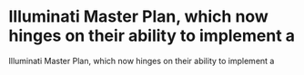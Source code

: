 # Illuminati Master Plan, which now hinges on their ability to implement a

Illuminati Master Plan, which now hinges on their ability to implement a